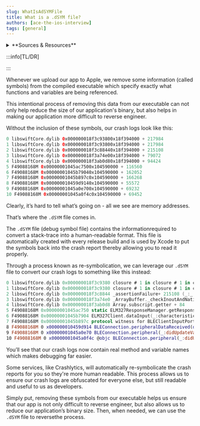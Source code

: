 ```yaml
---
slug: WhatIsAdSYMFile
title: What is a .dSYM file?
authors: [ace-the-ios-interview]
tags: [general]
---
```


<details>
  <summary>**Sources & Resources**</summary>

  **Main Source:** [Ace the iOS Interview](https://aryamansharda.gumroad.com/l/tcvck)

  **Additional Sources:**

  **Further Reading:**

</details>

:::info[TL/DR]

:::

Whenever we upload our app to Apple, we remove some information (called symbols) from the compiled executable which specify exactly what functions and variables are being referenced.

This intentional process of removing this data from our executable can not only help reduce the size of our application's binary, but also helps in making our application more difficult to reverse engineer.

Without the inclusion of these symbols, our crash logs look like this:

```swift
0 libswiftCore.dylib 0x000000018f3c93800x18f394000 + 217984
1 libswiftCore.dylib 0x000000018f3c93800x18f394000 + 217984
2 libswiftCore.dylib 0x000000018f3c88440x18f394000 + 215108
3 libswiftCore.dylib 0x000000018f3a74e00x18f394000 + 79072
4 libswiftCore.dylib 0x000000018f3ab0d80x18f394000 + 94424
5 F49088168M 0x00000001045ac7500x104590000 + 116560
6 F49088168M 0x00000001045b79040x104590000 + 162052
7 F49088168M 0x00000001045b897c0x104590000 + 166268
8 F49088168M 0x000000010459d9140x104590000 + 55572
9 F49088168M 0x00000001045a0e700x104590000 + 69232
10 F49088168M 0x00000001045a0f4c0x104590000 + 69452
```

Clearly, it’s hard to tell what’s going on - all we see are memory addresses.

That’s where the `.dSYM` file comes in.

The `.dSYM` file (debug symbol file) contains the informationrequired to convert a stack-trace into a human-readable format. This file is automatically created with every release build and is used by Xcode to put the symbols back into the crash report thereby allowing you to read it properly.

Through a process known as re-symbolication, we can leverage our `.dSYM` file to convert our crash logs to something like this instead:

```swift
0 libswiftCore.dylib 0x000000018f3c9380 closure # 1 in closure # 1 in closure # 1 in _assertionFailure+ 217984 (_:_:file:line:flags:) + 452
1 libswiftCore.dylib 0x000000018f3c9380 closure # 1 in closure # 1 in closure # 1 in _assertionFailure+ 217984 (_:_:file:line:flags:) + 452
2 libswiftCore.dylib 0x000000018f3c8844 _assertionFailure+ 215108 (_:_:file:line:flags:) + 468
3 libswiftCore.dylib 0x000000018f3a74e0 _ArrayBuffer._checkInoutAndNativeTypeCheckedBounds+ 79072 (_:wasNativeTypeChecked:) + 208
4 libswiftCore.dylib 0x000000018f3ab0d8 Array.subscript.getter + 84
5 F49088168M 0x00000001045ac750 static ELM327ResponseManager.getResponse(responseStr:obd2Protocol:) + 116560 (ELM327ResponseManager.swift: 27 )
6 F49088168M 0x00000001045b7904 ELM327Client.dataInput(_:characteristicUuidStr:) + 162052 (ELM327Client.swift: 56 )
7 F49088168M 0x00000001045b897c protocol witness for BLEClientInputPort.dataInput(_:characteristicUuidStr:) in conformance ELM327Client + 166268 (<compiler-generated>:0)
8 F49088168M 0 x000000010459d914 BLEConnection.peripheralDataReceived(data:characteristicUuidStr:) + 55572 (BLEConnection.swift:124)
9 F49088168M 0 x00000001045a0e70 BLEConnection.peripheral(_:didUpdateValueFor:error:) + 69232 (BLEConnection.swift:293)
10 F49088168M 0 x00000001045a0f4c @objc BLEConnection.peripheral(_:didUpdateValueFor:error:) + 69452 (<compiler-generated>:0)
```

You’ll see that our crash logs now contain real method and variable names which makes debugging far easier.

Some services, like Crashlytics, will automatically re-symbolicate the crash reports for you so they're more human readable. This process allows us to ensure our crash logs are obfuscated for everyone else, but still readable and useful to us as developers.

Simply put, removing these symbols from our executable helps us ensure that our app is not only difficult to reverse engineer, but also allows us to reduce our application’s binary size. Then, when needed, we can use the `.dSYM` file to reversethe process.

